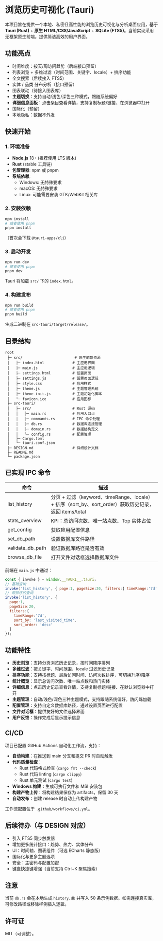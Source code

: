 # 浏览历史可视化 (Tauri)

本项目旨在提供一个本地、私密且高性能的浏览历史可视化与分析桌面应用，基于 **Tauri (Rust)** + **原生 HTML/CSS/JavaScript** + **SQLite (FTS5)**。当前实现采用无框架原生前端，提供简洁高效的用户界面。

## 功能亮点
- 时间维度：按天/周访问趋势（后端接口预留）
- 列表浏览 + 多维过滤（时间范围、关键字、locale）+ 排序功能
- 全文搜索（后续接入 FTS5）
- 实体 / 品类 分布分析（接口预留）
- 图表联动（待接入图表库）
- **主题切换**：支持自动/浅色/深色三种模式，跟随系统偏好
- **详细信息面板**：点击条目查看详情，支持复制标题/链接、在浏览器中打开
- 国际化（预留）
- 本地隐私：数据不外发

## 快速开始
### 1. 环境准备
- **Node.js** 18+ (推荐使用 LTS 版本)
- **Rust** (stable 工具链)
- **包管理器**: npm 或 pnpm
- **系统依赖**: 
  - Windows: 无特殊要求
  - macOS: 无特殊要求  
  - Linux: 可能需要安装 GTK/WebKit 相关库

### 2. 安装依赖
```bash
npm install
# 或者使用 pnpm
pnpm install
```
（首次会下载 `@tauri-apps/cli`）

### 3. 启动开发
```bash
npm run dev
# 或者使用 pnpm
pnpm dev
```
Tauri 将加载 `src/` 下的 `index.html`。

### 4. 构建发布
```bash
npm run build
# 或者使用 pnpm
pnpm build
```
生成二进制在 `src-tauri/target/release/`。

## 目录结构
```
root
 ├─ src/                        # 原生前端资源
 │   ├─ index.html             # 主应用界面
 │   ├─ main.js                # 主应用逻辑
 │   ├─ settings.html          # 设置页面
 │   ├─ settings.js            # 设置页面逻辑
 │   ├─ style.css              # 应用样式
 │   ├─ theme.js               # 主题管理系统
 │   ├─ theme-init.js          # 主题初始化脚本
 │   └─ favicon.ico            # 应用图标
 ├─ src-tauri/
 │   ├─ src/                   # Rust 源码
 │   │   ├─ main.rs            # 应用入口点
 │   │   ├─ commands.rs        # IPC 命令处理
 │   │   ├─ db.rs              # 数据库连接管理
 │   │   ├─ domain.rs          # 数据结构定义
 │   │   └─ config.rs          # 配置管理
 │   ├─ Cargo.toml
 │   └─ tauri.conf.json
 ├─ DESIGN.md                  # 详细设计文档
 ├─ README.md
 └─ package.json
```

## 已实现 IPC 命令
| 命令 | 描述 |
|------|------|
| list_history | 分页 + 过滤（keyword、timeRange、locale）+ 排序（sort_by、sort_order）获取历史记录，返回 items/total |
| stats_overview | KPI：总访问次数、唯一站点数、Top 实体占位 |
| get_config | 获取应用配置信息 |
| set_db_path | 设置数据库文件路径 |
| validate_db_path | 验证数据库路径是否有效 |
| browse_db_file | 打开文件对话框选择数据库文件 |

前端在 `main.js` 中通过：
```js
const { invoke } = window.__TAURI__.tauri;
// 基础查询
invoke('list_history', { page:1, pageSize:20, filters:{ timeRange:'7d' } });
// 带排序的查询
invoke('list_history', { 
  page:1, 
  pageSize:20, 
  filters:{ 
    timeRange:'7d',
    sort_by: 'last_visited_time',
    sort_order: 'desc'
  } 
});
```

## 功能特性
- **历史浏览**：支持分页浏览历史记录，按时间降序排列
- **多维过滤**：按关键字、时间范围、locale 过滤历史记录
- **排序功能**：支持按标题、最后访问时间、访问次数排序，可切换升序/降序
- **统计概览**：显示总访问次数、唯一站点数和热门实体
- **详细信息**：点击历史记录查看详情，支持复制标题/链接、在默认浏览器中打开
- **主题管理**：自动/浅色/深色三种主题模式，支持跟随系统偏好，防闪烁加载
- **配置管理**：支持自定义数据库路径，通过设置页面进行配置
- **文件对话框**：提供友好的文件选择界面
- **用户反馈**：操作完成后显示提示信息

## CI/CD
项目已配置 GitHub Actions 自动化工作流，支持：
- **自动构建**：在推送到 main 分支和提交 PR 时自动触发
- **代码质量检查**：
  - Rust 代码格式检查 (`cargo fmt --check`)
  - Rust 代码 linting (`cargo clippy`)
  - Rust 单元测试 (`cargo test`)
- **Windows 构建**：生成可执行文件和 MSI 安装包
- **构建产物上传**：将构建结果保存为 artifacts，保留 30 天
- **自动发布**：创建 release 时自动上传构建产物

工作流配置位于 `.github/workflows/ci.yml`。

## 后续待办（与 DESIGN 对应）
- 引入 FTS5 同步触发器
- 增加更多统计接口：趋势、热力、实体分布
- UI：时间轴、图表组件（可选 ECharts 静态版）
- 国际化与更多主题选项
- 安全：主密码与配置加密
- 键盘快捷键增强（当前支持 Ctrl+K 聚焦搜索）

## 注意
当前 `db.rs` 会在本地生成 `history.db` 并写入 50 条示例数据。如需连接真实库，可修改路径或移除样例插入逻辑。

## 许可证
MIT（可调整）。
